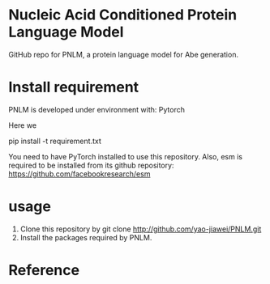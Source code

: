 # Nucleic Acid Conditioned Protein Language Model
GitHub repo for PNLM, a protein language model for Abe generation.

# Install requirement 
PNLM is developed under environment with: Pytorch

Here we 

pip install -t requirement.txt

You need to have PyTorch installed to use this repository. Also, esm is required to be installed from its github repository: https://github.com/facebookresearch/esm

# usage

1. Clone this repository by git clone http://github.com/yao-jiawei/PNLM.git
2. Install the packages required by PNLM.













# Reference
